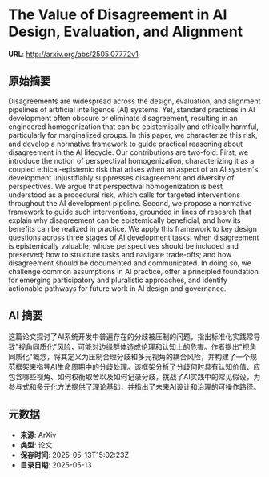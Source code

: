 # The Value of Disagreement in AI Design, Evaluation, and Alignment

**URL**: http://arxiv.org/abs/2505.07772v1

## 原始摘要

Disagreements are widespread across the design, evaluation, and alignment
pipelines of artificial intelligence (AI) systems. Yet, standard practices in
AI development often obscure or eliminate disagreement, resulting in an
engineered homogenization that can be epistemically and ethically harmful,
particularly for marginalized groups. In this paper, we characterize this risk,
and develop a normative framework to guide practical reasoning about
disagreement in the AI lifecycle. Our contributions are two-fold. First, we
introduce the notion of perspectival homogenization, characterizing it as a
coupled ethical-epistemic risk that arises when an aspect of an AI system's
development unjustifiably suppresses disagreement and diversity of
perspectives. We argue that perspectival homogenization is best understood as a
procedural risk, which calls for targeted interventions throughout the AI
development pipeline. Second, we propose a normative framework to guide such
interventions, grounded in lines of research that explain why disagreement can
be epistemically beneficial, and how its benefits can be realized in practice.
We apply this framework to key design questions across three stages of AI
development tasks: when disagreement is epistemically valuable; whose
perspectives should be included and preserved; how to structure tasks and
navigate trade-offs; and how disagreement should be documented and
communicated. In doing so, we challenge common assumptions in AI practice,
offer a principled foundation for emerging participatory and pluralistic
approaches, and identify actionable pathways for future work in AI design and
governance.


## AI 摘要

这篇论文探讨了AI系统开发中普遍存在的分歧被压制的问题，指出标准化实践常导致"视角同质化"风险，可能对边缘群体造成伦理和认知上的危害。作者提出"视角同质化"概念，将其定义为压制合理分歧和多元视角的耦合风险，并构建了一个规范框架来指导AI生命周期中的分歧处理。该框架分析了分歧何时具有认知价值、应包含哪些视角、如何权衡取舍以及如何记录分歧，挑战了AI实践中的常见假设，为参与式和多元化方法提供了理论基础，并指出了未来AI设计和治理的可操作路径。

## 元数据

- **来源**: ArXiv
- **类型**: 论文
- **保存时间**: 2025-05-13T15:02:23Z
- **目录日期**: 2025-05-13
